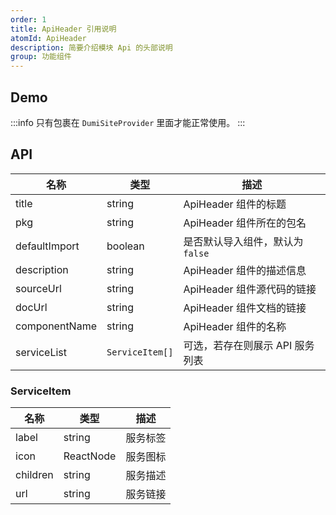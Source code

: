 ```yaml
---
order: 1
title: ApiHeader 引用说明
atomId: ApiHeader
description: 简要介绍模块 Api 的头部说明
group: 功能组件
---
```


## Demo

<code src="./demos/ApiHeader"></code>

:::info
只有包裹在 `DumiSiteProvider` 里面才能正常使用。
:::

## API

| 名称          | 类型            | 描述                             |
| ------------- | --------------- | -------------------------------- |
| title         | string          | ApiHeader 组件的标题             |
| pkg           | string          | ApiHeader 组件所在的包名         |
| defaultImport | boolean         | 是否默认导入组件，默认为 `false` |
| description   | string          | ApiHeader 组件的描述信息         |
| sourceUrl     | string          | ApiHeader 组件源代码的链接       |
| docUrl        | string          | ApiHeader 组件文档的链接         |
| componentName | string          | ApiHeader 组件的名称             |
| serviceList   | `ServiceItem[]` | 可选，若存在则展示 API 服务列表  |

### ServiceItem

| 名称     | 类型      | 描述     |
| -------- | --------- | -------- |
| label    | string    | 服务标签 |
| icon     | ReactNode | 服务图标 |
| children | string    | 服务描述 |
| url      | string    | 服务链接 |
